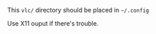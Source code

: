 This ``` vlc/ ``` directory should be placed in ``` ~/.config ```

Use X11 ouput if there's trouble.
